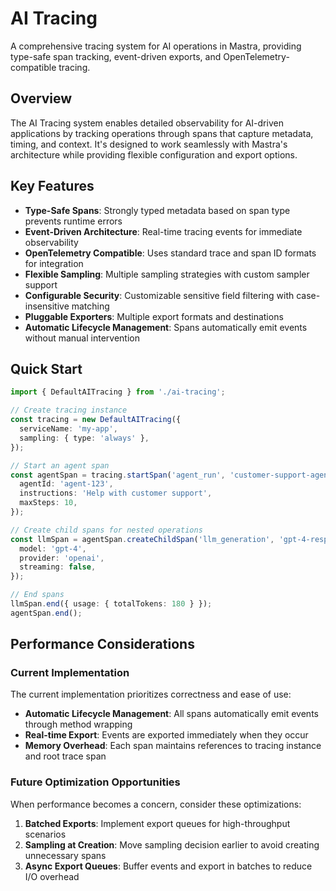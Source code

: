 # AI Tracing

A comprehensive tracing system for AI operations in Mastra, providing type-safe span tracking, event-driven exports, and OpenTelemetry-compatible tracing.

## Overview

The AI Tracing system enables detailed observability for AI-driven applications by tracking operations through spans that capture metadata, timing, and context. It's designed to work seamlessly with Mastra's architecture while providing flexible configuration and export options.

## Key Features

- **Type-Safe Spans**: Strongly typed metadata based on span type prevents runtime errors
- **Event-Driven Architecture**: Real-time tracing events for immediate observability
- **OpenTelemetry Compatible**: Uses standard trace and span ID formats for integration
- **Flexible Sampling**: Multiple sampling strategies with custom sampler support
- **Configurable Security**: Customizable sensitive field filtering with case-insensitive matching
- **Pluggable Exporters**: Multiple export formats and destinations
- **Automatic Lifecycle Management**: Spans automatically emit events without manual intervention

## Quick Start

```typescript
import { DefaultAITracing } from './ai-tracing';

// Create tracing instance
const tracing = new DefaultAITracing({
  serviceName: 'my-app',
  sampling: { type: 'always' },
});

// Start an agent span
const agentSpan = tracing.startSpan('agent_run', 'customer-support-agent', {
  agentId: 'agent-123',
  instructions: 'Help with customer support',
  maxSteps: 10,
});

// Create child spans for nested operations
const llmSpan = agentSpan.createChildSpan('llm_generation', 'gpt-4-response', {
  model: 'gpt-4',
  provider: 'openai',
  streaming: false,
});

// End spans
llmSpan.end({ usage: { totalTokens: 180 } });
agentSpan.end();
```

## Performance Considerations

### Current Implementation

The current implementation prioritizes correctness and ease of use:

- **Automatic Lifecycle Management**: All spans automatically emit events through method wrapping
- **Real-time Export**: Events are exported immediately when they occur
- **Memory Overhead**: Each span maintains references to tracing instance and root trace span

### Future Optimization Opportunities

When performance becomes a concern, consider these optimizations:

1. **Batched Exports**: Implement export queues for high-throughput scenarios
2. **Sampling at Creation**: Move sampling decision earlier to avoid creating unnecessary spans
3. **Async Export Queues**: Buffer events and export in batches to reduce I/O overhead

